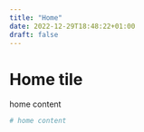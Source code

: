 ```yaml
---
title: "Home"
date: 2022-12-29T18:48:22+01:00
draft: false
---
```


# Home tile

home content

```python
# home content
```